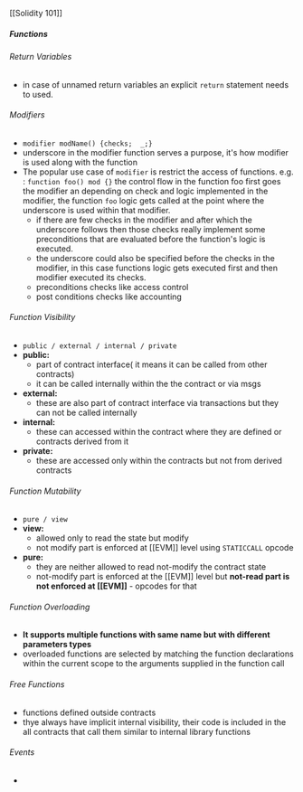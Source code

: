 [[Solidity 101]]
##### Functions
###### Return Variables
- in case of unnamed return variables an explicit `return` statement needs to used.
###### Modifiers
- ```modifier modName() {checks;  _;}```
- underscore in the modifier function serves a purpose, it's how modifier is used along with the function
- The popular use case of `modifier` is restrict the access of functions.
	e.g. : `function foo() mod {}` the control flow in the function foo first goes the modifier an depending on check and logic implemented in the modifier, the function `foo` logic gets called at the point where the underscore is used within that modifier.
	- if there are few checks in the modifier and after which the underscore follows then those checks really implement some preconditions that are evaluated before the function's logic is executed.
	- the underscore could also be specified before the checks in the modifier, in this case functions logic gets executed first and then modifier executed its checks.
	- preconditions checks like access control
	- post conditions checks like accounting 
###### Function Visibility
- `public / external / internal / private`
- **public:** 
	- part of contract interface( it means it can be called from other contracts)
	- it can be called internally within the the contract or via msgs
- **external:**
	- these are also part of contract interface via transactions but they can not be called internally
- **internal:**
	- these can accessed within the contract where they are defined or contracts derived from it
- **private:**
	- these are accessed only within the contracts but not from derived contracts
###### Function Mutability
- `pure / view`
- **view:**
	- allowed only to read the state but modify
	- not modify part is enforced at [[EVM]] level using `STATICCALL` opcode
- **pure:**
	- they are neither allowed to read not-modify the contract state
	- not-modify part is enforced at the [[EVM]] level but **not-read part is not enforced at [[EVM]]** - opcodes for that
###### Function Overloading
- **It supports multiple functions with same name but with different parameters types**
- overloaded functions are selected by matching the function declarations within the current scope to the arguments supplied in the function call
###### Free Functions
- functions defined outside contracts
- thye always have implicit internal visibility, their code is included in the all contracts that call them similar to internal library functions
###### Events
- 